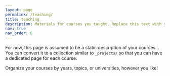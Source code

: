 ```yaml
---
layout: page
permalink: /teaching/
title: teaching
description: Materials for courses you taught. Replace this text with your description.
nav: true
nav_order: 6
---
```


For now, this page is assumed to be a static description of your courses... You can convert it to a collection similar to `_projects/` so that you can have a dedicated page for each course.

Organize your courses by years, topics, or universities, however you like!
